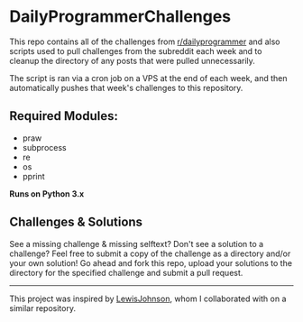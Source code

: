 # DailyProgrammerChallenges

This repo contains all of the challenges from [r/dailyprogrammer](http://reddit.com/r/dailyprogrammer) and also scripts used to pull challenges from the subreddit each week and to cleanup the directory of any posts that were pulled unnecessarily.

The script is ran via a cron job on a VPS at the end of each week, and then automatically pushes that week's challenges to this repository.


## Required Modules:
- praw
- subprocess
- re
- os
- pprint

**Runs on Python 3.x**


## Challenges & Solutions

See a missing challenge & missing selftext? Don't see a solution to a challenge? Feel free to submit a copy of the challenge as a directory and/or your own solution! Go ahead and fork this repo, upload your solutions to the directory for the specified challenge and submit a pull request.


-------------------------------------

This project was inspired by [LewisJohnson](https://github.com/LewisJohnson/dailyprogrammer), whom I collaborated with on a similar repository.
